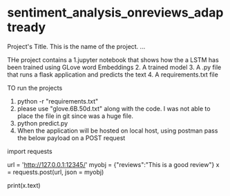 # sentiment_analysis_onreviews_adaptready

Project's Title. This is the name of the project. ...

THe project contains a 
1.jupyter notebook that shows how the a LSTM has been trained using GLove word Embeddings
2. A trained model 
3. A .py file that runs a flask application and predicts the text
4. A requirements.txt file


TO run the projects
1. python -r "requirements.txt"
2. please use "glove.6B.50d.txt" along with the code. I was not able to place the file in git since was a huge file.
3. python predict.py
4. When the application will be hosted on local host, using postman pass the below payload on a POST request

import requests

url = 'http://127.0.0.1:12345/'
myobj = {"reviews":"This is a good review"}
x = requests.post(url, json = myobj)

print(x.text)

